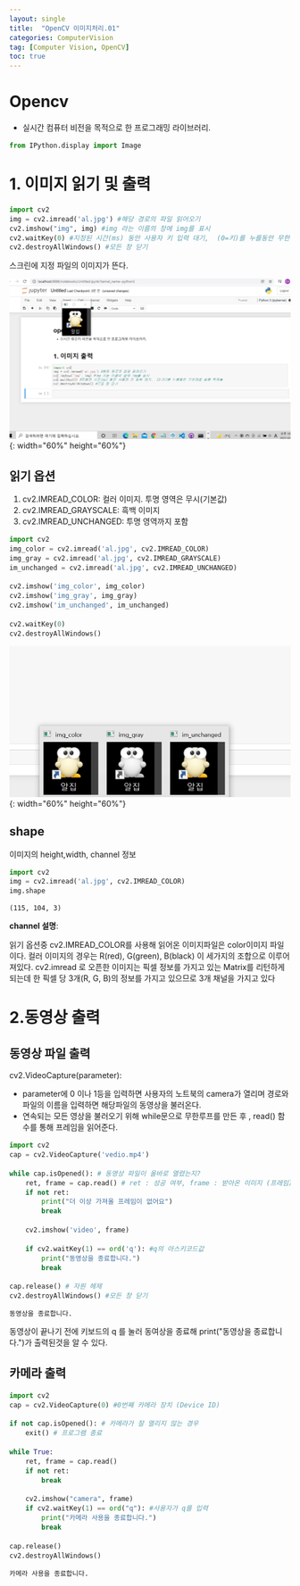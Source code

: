 ```yaml
---
layout: single
title:  "OpenCV 이미지처리.01"
categories: ComputerVision
tag: [Computer Vision, OpenCV]
toc: true
---
```


# Opencv
  - 실시간 컴퓨터 비전을 목적으로 한 프로그래밍 라이브러리.


```python
from IPython.display import Image
```

# 1. 이미지 읽기 및 출력


```python
import cv2
img = cv2.imread('al.jpg') #해당 경로의 파일 읽어오기
cv2.imshow("img", img) #img 라는 이름의 창에 img를 표시
cv2.waitKey(0) #지정된 시간(ms) 동안 사용자 키 입력 대기,  (0=키)를 누를동안 무한대로 창을 띄워놈
cv2.destroyAllWindows() #모든 창 닫기
```

스크린에 지정 파일의 이미지가 뜬다.


![output_5_0](https://github.com/skkumin/skkumin.github.io/blob/master/images/2022-02-04-i1/output_5_0.jpg?raw=true){: width="60%" height="60%"}


    



## 읽기 옵션
1. cv2.IMREAD_COLOR: 컬러 이미지. 투명 영역은 무시(기본값)
2. cv2.IMREAD_GRAYSCALE: 흑백 이미지
3. cv2.IMREAD_UNCHANGED: 투명 영역까지 포함


```python
import cv2
img_color = cv2.imread('al.jpg', cv2.IMREAD_COLOR)
img_gray = cv2.imread('al.jpg', cv2.IMREAD_GRAYSCALE)
im_unchanged = cv2.imread('al.jpg', cv2.IMREAD_UNCHANGED)

cv2.imshow('img_color', img_color)
cv2.imshow('img_gray', img_gray)
cv2.imshow('im_unchanged', im_unchanged)

cv2.waitKey(0)
cv2.destroyAllWindows()
```




![output_8_0](https://github.com/skkumin/skkumin.github.io/blob/master/images/2022-02-04-i1/output_8_0.png?raw=true){: width="60%" height="60%"}

    



## shape
 이미지의 height,width, channel 정보


```python
import cv2
img = cv2.imread('al.jpg', cv2.IMREAD_COLOR)
img.shape
```




    (115, 104, 3)



**channel 설명**:

읽기 옵션중 cv2.IMREAD_COLOR를 사용해 읽어온 이미지파일은 color이미지 파일이다. 컬러 이미지의 경우는 R(red), G(green), B(black) 이 세가지의 조합으로 이루어져있다. cv2.imread 로 오픈한 이미지는 픽셀 정보를 가지고 있는 Matrix를 리턴하게 되는데 한 픽셀 당 3개(R, G, B)의 정보를 가지고 있으므로 3개 채널을 가지고 있다

# 2.동영상 출력

## 동영상 파일 출력

cv2.VideoCapture(parameter):

 - parameter에 0 이나 1등을 입력하면 사용자의 노트북의 camera가 열리며 경로와 파일의 이름을 입력하면 해당파일의 동영상을 불러온다.
 - 연속되는 모든 영상을 불러오기 위해 while문으로 무한루프를 만든 후 , read() 함수를 통해 프레임을 읽어준다.


```python
import cv2
cap = cv2.VideoCapture('vedio.mp4')

while cap.isOpened(): # 동영상 파일이 올바로 열렸는지?
    ret, frame = cap.read() # ret : 성공 여부, frame : 받아온 이미지 (프레임)
    if not ret:
        print("더 이상 가져올 프레임이 없어요")
        break
        
    cv2.imshow('video', frame)
    
    if cv2.waitKey(1) == ord('q'): #q의 아스키코드값
        print("동영상을 종료합니다.")
        break

cap.release() # 자원 헤제
cv2.destroyAllWindows() #모든 창 닫기
```

    동영상을 종료합니다.


동영상이 끝나기 전에 키보드의 q 를 눌러 동여상을 종료해 print("동영상을 종료합니다.")가 출력된것을 알 수 있다.

## 카메라 출력


```python
import cv2
cap = cv2.VideoCapture(0) #0번째 카메라 장치 (Device ID)

if not cap.isOpened(): # 카메라가 잘 열리지 않는 경우
    exit() # 프로그램 종료
    
while True:
    ret, frame = cap.read()
    if not ret:
        break
    
    cv2.imshow("camera", frame)
    if cv2.waitKey(1) == ord("q"): #사용자가 q를 입력
        print("카메라 사용을 종료합니다.")
        break

cap.release()
cv2.destroyAllWindows() 
```

    카메라 사용을 종료합니다.


